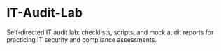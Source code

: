 # IT-Audit-Lab
Self-directed IT audit lab: checklists, scripts, and mock audit reports for practicing IT security and compliance assessments.
